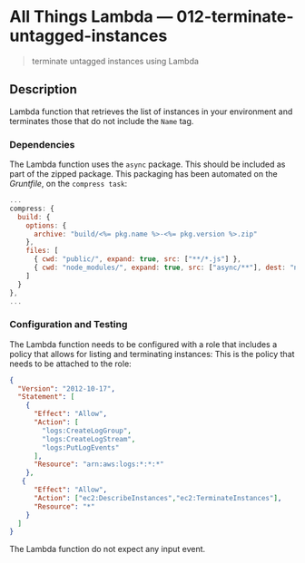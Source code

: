 # All Things Lambda &mdash; 012-terminate-untagged-instances
> terminate untagged instances using Lambda

## Description
Lambda function that retrieves the list of instances in your environment and terminates those that do not include the `Name` tag.

### Dependencies
The Lambda function uses the `async` package. This should be included as part of the zipped package.
This packaging has been automated on the *Gruntfile*, on the `compress task`:
```JavaScript
...
compress: {
  build: {
    options: {
      archive: "build/<%= pkg.name %>-<%= pkg.version %>.zip"
    },
    files: [
      { cwd: "public/", expand: true, src: ["**/*.js"] },
      { cwd: "node_modules/", expand: true, src: ["async/**"], dest: "node_modules" },
    ]
  }
},
...
```

### Configuration and Testing
The Lambda function needs to be configured with a role that includes a policy that allows for listing and terminating instances:
This is the policy that needs to be attached to the role:
```JSON
{
  "Version": "2012-10-17",
  "Statement": [
    {
      "Effect": "Allow",
      "Action": [
        "logs:CreateLogGroup",
        "logs:CreateLogStream",
        "logs:PutLogEvents"
      ],
      "Resource": "arn:aws:logs:*:*:*"
    },
   {
      "Effect": "Allow",
      "Action": ["ec2:DescribeInstances","ec2:TerminateInstances"],
      "Resource": "*"
    }
  ]
}
```

The Lambda function do not expect any input event.

